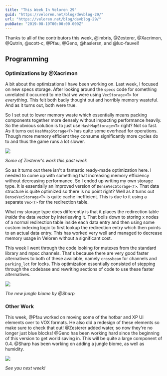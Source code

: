 ```yaml
---
title: "This Week In Veloren 29"
guid: "https://veloren.net/blog/devblog-29/"
url: "https://veloren.net/blog/devblog-29/"
pubDate: "2019-08-19T00:00:00.000Z"
---
```


Thanks to all of the contributors this week, @imbris, @Zesterer, @Xacrimon, @Qutrin, @scott-c, @Pfau, @Geno, @haslersn, and @luc-fauvel!

## Programming

### Optimizations by @Xacrimon

A bit about the optimizations I have been working on. Last week, I focused on new specs storage. After looking around the `specs` code for something unrelated it occurred to me that we were using `VecStorage<T>` for _everything_. This felt both badly thought out and horribly memory wasteful. And as it turns out, both were true.

So I set out to lower memory waste which essentially means packing components together more densely without impacting performance heavily. So the obvious solution is to just use `HashMapStorage<T>` right? Not so fast. As it turns out `HashMapStorage<T>` has quite some overhead for operations. Though more memory efficient they consume significantly more cycles do to and thus the game runs a lot slower.

![](https://s3.eu-central-2.wasabisys.com/veloren-blog/cdn/523568428905398283/613390884947492872/output.gif)

_Some of Zesterer's work this past week_

So as it turns out there isn't a fantastic ready-made optimization here. I needed to come up with something that increasing memory efficiency without decreasing performance. So I ended up writing my own storage type. It is essentially an improved version of `DenseVecStorage<T>`. That data structure is quite optimized so there is no point right? Well as it turns out `DenseVecStorage<T>` is quite cache inefficient. This is due to it using a separate `Vec<T>` for the redirection table.

What my storage type does differently is that it places the redirection table _inside_ the data vector by interleaving it. That boils down to storing x nodes of a normal redirection table inside each data entry and then using some custom indexing logic to first lookup the redirection entry which then points to an actual data entry. This has worked very well and managed to decrease memory usage in Veloren without a significant cost.

This week I went through the code looking for mutexes from the standard library and mpsc channels. That's because there are very good faster alternatives to both of these available, namely `crossbeam` for channels and `parking_lot` for locks. This optimization essentially consisted of stepping through the codebase and rewriting sections of code to use these faster alternatives.

![](https://s3.eu-central-2.wasabisys.com/veloren-blog/cdn/523568428905398283/613060874625875988/screenshot_1566234879794.png)

_The new jungle biome by @Sharp_

### Other Work

This week, @Pfau worked on moving some of the hotbar and XP UI elements over to VOX formats. He also did a redesign of these elements so make sure to check that out! @Zesterer added water, so now they're no longer just blue blocks! @Geno has been working hard since the beginning of this version to get world saving in. This will be quite a large component of 0.4. @Sharp has been working on adding a jungle biome, as well as humidity.

![](https://s3.eu-central-2.wasabisys.com/veloren-blog/cdn/523568428905398283/613151473039310859/unknown.png)

_See you next week!_
